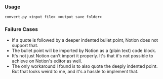 

### Usage
```
convert.py <input file> <output save folder>
```

### Failure Cases
- If a quote is followed by a deeper indented bullet point, Notion does not support that.
 - The bullet point will be imported by Notion as a (plain text) code block.
 - It's not just Notion can't import it properly. It's that it's not possible to achieve on Notion's editor as well.
 - The only workaround I found is to also quote the deeply indented point. But that looks weird to me, and it's a hassle to implement that.
